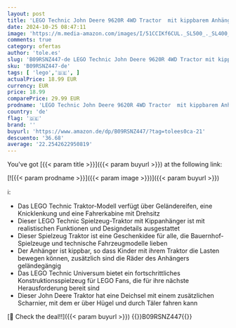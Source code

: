 ```yaml
---
layout: post
title: 'LEGO Technic John Deere 9620R 4WD Tractor  mit kippbarem Anhänger  klassisches Bauernhofspielzeug für Kinder  Jungen und Mädchen ab 8 Jahren  Sammlermodellbausatz 42136'
date: 2024-10-25 08:47:11
image: 'https://m.media-amazon.com/images/I/51CCIKf6CUL._SL500_._SL400_.jpg'
comments: true
category: ofertas
author: 'tole.es'
slug: 'B09RSNZ447-de LEGO Technic John Deere 9620R 4WD Tractor mit kippbarem...'
sku: 'B09RSNZ447-de'
tags: [ 'lego','🇩🇪', ]
actualPrice: 18.99 EUR
currency: EUR
price: 18.99
comparePrice: 29.99 EUR
prodname: 'LEGO Technic John Deere 9620R 4WD Tractor  mit kippbarem Anhänger  klassisches Bauernhofspielzeug für Kinder  Jungen und Mädchen ab 8 Jahren  Sammlermodellbausatz 42136'
country: 'de'
flag: '🇩🇪'
brand: ''
buyurl: 'https://www.amazon.de/dp/B09RSNZ447/?tag=tolees0ca-21'
descuento: '36.68'
average: '22.2542622950819'
---
```


You've got [{{< param title >}}]({{< param buyurl >}}) at the following link:

[![{{< param prodname >}}]({{< param image >}})]({{< param buyurl >}})

ℹ️:

- Das LEGO Technic Traktor-Modell verfügt über Geländereifen, eine Knicklenkung und eine Fahrerkabine mit Drehsitz
- Dieser LEGO Technic Spielzeug-Traktor mit Kippanhänger ist mit realistischen Funktionen und Designdetails ausgestattet
- Dieser Spielzeug Traktor ist eine Geschenkidee für alle, die Bauernhof-Spielzeuge und technische Fahrzeugmodelle lieben
- Der Anhänger ist kippbar, so dass Kinder mit ihrem Traktor die Lasten bewegen können, zusätzlich sind die Räder des Anhängers geländegängig
- Das LEGO Technic Universum bietet ein fortschrittliches Konstruktionsspielzeug für LEGO Fans, die für ihre nächste Herausforderung bereit sind
- Dieser John Deere Traktor hat eine Deichsel mit einem zusätzlichen Scharnier, mit dem er über Hügel und durch Täler fahren kann

[🛒 Check the deal!!]({{< param buyurl >}})
{{<world>}}B09RSNZ447{{</world>}}
